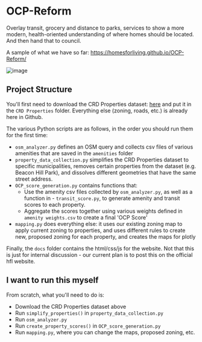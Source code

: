 # OCP-Reform
Overlay transit, grocery and distance to parks, services to show a more modern, health-oriented understanding of where homes should be located. And then hand that to council.

A sample of what we have so far: https://homesforliving.github.io/OCP-Reform/

![image](https://user-images.githubusercontent.com/36494032/233565452-6071d5dc-d47c-4591-bcf5-443b80ed543f.png)

## Project Structure
You'll first need to download the CRD Properties dataset: [here](https://hub.arcgis.com/datasets/SIPP::crd-properties/explore?layer=3&location=48.440229%2C-123.278142%2C13.00) and put it in the `CRD Properties` folder. Everything else (zoning, roads, etc.) is already here in Github.

The various Python scripts are as follows, in the order you should run them for the first time:
- `osm_analyzer.py` defines an OSM query and collects csv files of various amenities that are saved in the `amenities` folder
- `property_data_collection.py` simplifies the CRD Properties dataset to specific municipalities, removes certain properties from the dataset (e.g. Beacon Hill Park), and dissolves different geometries that have the same street address.
- `OCP_score_generation.py` contains functions that:
  - Use the amenity csv files collected by `osm_analyzer.py`, as well as a function in - `transit_score.py`, to generate amenity and transit scores to each property.
  - Aggregate the scores together using various weights defined in `amenity weights.csv` to create a final 'OCP Score'
- `mapping.py` does everything else: it uses our existing zoning map to apply current zoning to properties, and uses different rules to create new, proposed zoning     for each property, and creates the maps for plotly

Finally, the `docs` folder contains the html/css/js for the website. Not that this is just for internal discussion - our current plan is to post this on the official hfl website.

## I want to run this myself
From scratch, what you'll need to do is:
- Download the CRD Properties dataset above
- Run `simplify_properties()` in `property_data_collection.py`
- Run `osm_analyzer.py`
- Run `create_property_scores()` in `OCP_score_generation.py`
- Run `mapping.py`, where you can change the maps, proposed zoning, etc.
